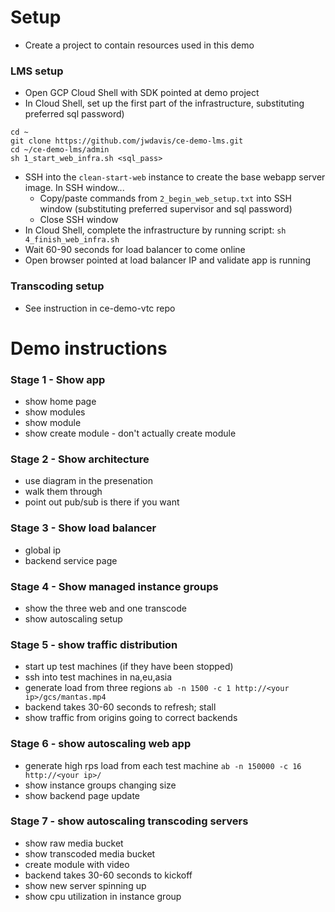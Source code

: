# Setup

* Create a project to contain resources used in this demo

### LMS setup
* Open GCP Cloud Shell with SDK pointed at demo project
* In Cloud Shell, set up the first part of the infrastructure, substituting preferred sql password)
```
cd ~
git clone https://github.com/jwdavis/ce-demo-lms.git
cd ~/ce-demo-lms/admin
sh 1_start_web_infra.sh <sql_pass>
``` 
* SSH into the `clean-start-web` instance to create the base webapp server image. In SSH window...
	* Copy/paste commands from `2_begin_web_setup.txt` into SSH window (substituting preferred supervisor and sql password)
	* Close SSH window
* In Cloud Shell, complete the infrastructure by running script:
```sh 4_finish_web_infra.sh```
* Wait 60-90 seconds for load balancer to come online
* Open browser pointed at load balancer IP and validate app is running

### Transcoding setup

* See instruction in ce-demo-vtc repo

# Demo instructions

### Stage 1 - Show app
* show home page
* show modules
* show module
* show create module - don't actually create module

### Stage 2 - Show architecture
* use diagram in the presenation
* walk them through
* point out pub/sub is there if you want

### Stage 3 - Show load balancer
* global ip
* backend service page

### Stage 4 - Show managed instance groups
* show the three web and one transcode
* show autoscaling setup

### Stage 5 - show traffic distribution
* start up test machines (if they have been stopped)
* ssh into test machines in na,eu,asia
* generate load from three regions
```ab -n 1500 -c 1 http://<your ip>/gcs/mantas.mp4```
* backend takes 30-60 seconds to refresh; stall
* show traffic from origins going to correct backends

### Stage 6 - show autoscaling web app
* generate high rps load from each test machine
```ab -n 150000 -c 16 http://<your ip>/```
* show instance groups changing size
* show backend page update

### Stage 7 - show autoscaling transcoding servers
* show raw media bucket
* show transcoded media bucket
* create module with video
* backend takes 30-60 seconds to kickoff
* show new server spinning up
* show cpu utilization in instance group
